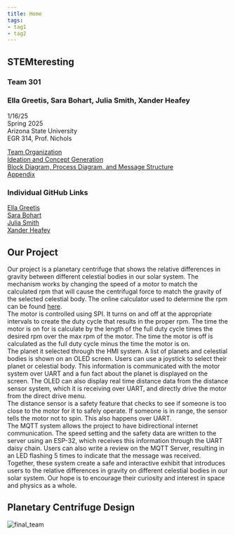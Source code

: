 ```yaml
---
title: Home
tags:
- tag1
- tag2
---
```


## STEMteresting
### Team 301
### Ella Greetis, Sara Bohart, Julia Smith, Xander Heafey
1/16/25 <br>
Spring 2025 <br>
Arizona State University <br>
EGR 314, Prof. Nichols <br>

[Team Organization](team-organization.md) <br>
[Ideation and Concept Generation](ideation-and-concept-generation.md) <br>
[Block Diagram, Process Diagram, and Message Structure](Block-Diagram-Process-Diagram-and-Message-Structure.md) <br>
[Appendix](appendix.md)

### Individual GitHub Links
[Ella Greetis](https://starfruwuit.github.io/egr314report/00mainPage/) <br>
[Sara Bohart](https://sarabohart.github.io/) <br>
[Julia Smith](https://juliasmith141414.github.io/juliasmith-stemteresting/) <br>
[Xander Heafey](https://xanderheafey.github.io/) <br>

## Our Project
Our project is a planetary centrifuge that shows the relative differences in gravity between different celestial bodies in our solar system. The mechanism works by changing the speed of a motor to match the calculated rpm that will cause the centrifugal force to match the gravity of the selected celestial body. The online calculator used to determine the rpm can be found [here](https://www.sigmaaldrich.com/US/en/support/calculators-and-apps/g-force-calculator?srsltid=AfmBOop8NaSsvon0b_BEHic9ZCmkiujIRdpJg4A7WGM2Ohh8W5gX9p2s).<br>
The motor is controlled using SPI. It turns on and off at the appropriate intervals to create the duty cycle that results in the proper rpm. The time the motor is on for is calculate by the length of the full duty cycle times the desired rpm over the max rpm of the motor. The time the motor is off is calculated as the full duty cycle minus the time the motor is on. <br>
The planet it selected through the HMI system. A list of planets and celestial bodies is shown on an OLED screen. Users can use a joystick to select their planet or celestial body. This information is communicated with the motor system over UART and a fun fact about the planet is displayed on the screen. The OLED can also display real time distance data from the distance sensor system, which it is receiving over UART, and directly drive the motor from the direct drive menu. <br>
The distance sensor is a safety feature that checks to see if someone is too close to the motor for it to safely operate. If someone is in range, the sensor tells the motor not to spin. This also happens over UART. <br>
The MQTT system allows the project to have bidirectional internet communication. The speed setting and the safety data are written to the server using an ESP-32, which receives this information through the UART daisy chain. Users can also write a review on the MQTT Server, resulting in an LED flashing 5 times to indicate that the message was received. <br>
Together, these system create a safe and interactive exhibit that introduces users to the relative differences in gravity on different celestial bodies in our solar system. Our hope is to encourage their curiosity and interest in space and physics as a whole. <br>

## Planetary Centrifuge Design
![final_team](https://github.com/user-attachments/assets/8255903f-8294-4ab5-968f-d47e3d99124e)

